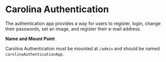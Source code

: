 
# Carolina Authentication #

The authentication app provides a way for users to register, login,
change their passwords, set an image, and register their e-mail address.

**Name and Mount Point**

Carolina Authentication must be mounted at `/admin` and should be named
`carolinaAuthenticationApp`.
